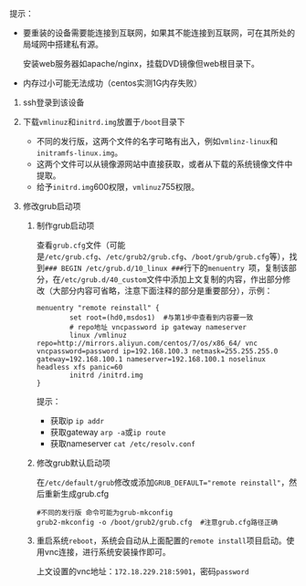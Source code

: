 提示：

- 要重装的设备需要能连接到互联网，如果其不能连接到互联网，可在其所处的局域网中搭建私有源。

  安装web服务器如apache/nginx，挂载DVD镜像但web根目录下。

- 内存过小可能无法成功（centos实测1G内存失败）



1. ssh登录到该设备

2. 下载`vmlinuz`和`initrd.img`放置于`/boot`目录下

   - 不同的发行版，这两个文件的名字可略有出入，例如`vmlinz-linux`和`initramfs-linux.img`。
   - 这两个文件可以从镜像源网站中直接获取，或者从下载的系统镜像文件中提取。
   - 给予`initrd.img`600权限，`vmlinuz`755权限。

3. 修改grub启动项

   1. 制作grub启动项

      查看`grub.cfg`文件（可能是`/etc/grub.cfg`、`/etc/grub2/grub.cfg`、`/boot/grub/grub.cfg`等），找到`### BEGIN /etc/grub.d/10_linux ###`行下的`menuentry `项，复制该部分，在`/etc/grub.d/40_custom`文件中添加上文复制的内容，作出部分修改（大部分内容可省略，注意下面注释的部分是重要部分），示例：

      ```shell
      menuentry "remote reinstall" {
              set root=(hd0,msdos1)  #与第1步中查看到内容要一致
              # repo地址 vncpassword ip gateway nameserver
              linux /vmlinuz repo=http://mirrors.aliyun.com/centos/7/os/x86_64/ vnc vncpassword=password ip=192.168.100.3 netmask=255.255.255.0 gateway=192.168.100.1 nameserver=192.168.100.1 noselinux headless xfs panic=60
              initrd /initrd.img
      }
      ```

      提示：

      - 获取ip  `ip addr`
      - 获取gateway  `arp -a`或`ip route`
      - 获取nameserver `cat /etc/resolv.conf`

   2. 修改grub默认启动项

      在`/etc/default/grub`修改或添加`GRUB_DEFAULT="remote reinstall"`，然后重新生成grub.cfg

      ```shell
      #不同的发行版 命令可能为grub-mkconfig
      grub2-mkconfig -o /boot/grub2/grub.cfg  #注意grub.cfg路径正确
      ```

   3. 重启系统`reboot`，系统会自动从上面配置的`remote install`项目启动。使用vnc连接，进行系统安装操作即可。

      上文设置的vnc地址：`172.18.229.218:5901`，密码`password`